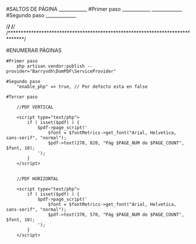 #SALTOS DE PÁGINA
	____________
	#Primer paso
	____________
	<style>
		.page-break {
		    page-break-after: always;
		}
	</style>
	_____________
	#Segundo paso
	_____________
	<div class="page-break"></div>


/******************************************************************************/
/******************************************************************************/
/******************************************************************************/

#ENUMERAR PÁGINAS

	#Primer paso
		php artisan vendor:publish --provider="Barryvdh\DomPDF\ServiceProvider"

	#Segundo paso
		"enable_php" => true, // Por defecto esta en false

	#Tercer paso

		//PDF VERTICAL

		<script type="text/php">
	        if ( isset($pdf) ) {
	            $pdf->page_script('
	                $font = $fontMetrics->get_font("Arial, Helvetica, sans-serif", "normal");
	                $pdf->text(270, 820, "Pág $PAGE_NUM de $PAGE_COUNT", $font, 10);
	            ');
	        }
	    </script>


		//PDF HORIZONTAL

		<script type="text/php">
	        if ( isset($pdf) ) {
	            $pdf->page_script('
	                $font = $fontMetrics->get_font("Arial, Helvetica, sans-serif", "normal");
	                $pdf->text(370, 570, "Pág $PAGE_NUM de $PAGE_COUNT", $font, 10);
	            ');
	        }
	    </script>